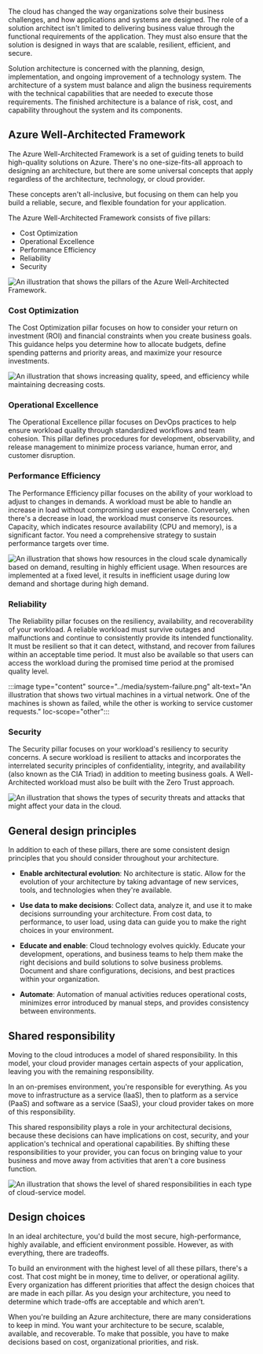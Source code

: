 The cloud has changed the way organizations solve their business challenges, and how applications and systems are designed. The role of a solution architect isn't limited to delivering business value through the functional requirements of the application. They must also ensure that the solution is designed in ways that are scalable, resilient, efficient, and secure.

Solution architecture is concerned with the planning, design, implementation, and ongoing improvement of a technology system. The architecture of a system must balance and align the business requirements with the technical capabilities that are needed to execute those requirements. The finished architecture is a balance of risk, cost, and capability throughout the system and its components.

## Azure Well-Architected Framework

The Azure Well-Architected Framework is a set of guiding tenets to build high-quality solutions on Azure. There's no one-size-fits-all approach to designing an architecture, but there are some universal concepts that apply regardless of the architecture, technology, or cloud provider.

These concepts aren't all-inclusive, but focusing on them can help you build a reliable, secure, and flexible foundation for your application.

The Azure Well-Architected Framework consists of five pillars:

- Cost Optimization
- Operational Excellence
- Performance Efficiency
- Reliability
- Security

![An illustration that shows the pillars of the Azure Well-Architected Framework.](../media/pillars.png)

### Cost Optimization

The Cost Optimization pillar focuses on how to consider your return on investment (ROI) and financial constraints when you create business goals. This guidance helps you determine how to allocate budgets, define spending patterns and priority areas, and maximize your resource investments.

![An illustration that shows increasing quality, speed, and efficiency while maintaining decreasing costs.](../media/efficiency.png)

### Operational Excellence

The Operational Excellence pillar focuses on DevOps practices to help ensure workload quality through standardized workflows and team cohesion. This pillar defines procedures for development, observability, and release management to minimize process variance, human error, and customer disruption. 

### Performance Efficiency

The Performance Efficiency pillar focuses on the ability of your workload to adjust to changes in demands. A workload must be able to handle an increase in load without compromising user experience. Conversely, when there's a decrease in load, the workload must conserve its resources. Capacity, which indicates resource availability (CPU and memory), is a significant factor. You need a comprehensive strategy to sustain performance targets over time.

![An illustration that shows how resources in the cloud scale dynamically based on demand, resulting in highly efficient usage. When resources are implemented at a fixed level, it results in inefficient usage during low demand and shortage during high demand.](../media/performance-demand.png)

### Reliability

The Reliability pillar focuses on the resiliency, availability, and recoverability of your workload. A reliable workload must survive outages and malfunctions and continue to consistently provide its intended functionality. It must be resilient so that it can detect, withstand, and recover from failures within an acceptable time period. It must also be available so that users can access the workload during the promised time period at the promised quality level.

:::image type="content" source="../media/system-failure.png" alt-text="An illustration that shows two virtual machines in a virtual network. One of the machines is shown as failed, while the other is working to service customer requests." loc-scope="other"::: <!--no-loc -->

### Security

The Security pillar focuses on your workload's resiliency to security concerns. A secure workload is resilient to attacks and incorporates the interrelated security principles of confidentiality, integrity, and availability (also known as the CIA Triad) in addition to meeting business goals. A Well-Architected workload must also be built with the Zero Trust approach.

![An illustration that shows the types of security threats and attacks that might affect your data in the cloud.](../media/security.png)

## General design principles

In addition to each of these pillars, there are some consistent design principles that you should consider throughout your architecture.

- **Enable architectural evolution**: No architecture is static. Allow for the evolution of your architecture by taking advantage of new services, tools, and technologies when they're available.

- **Use data to make decisions**: Collect data, analyze it, and use it to make decisions surrounding your architecture. From cost data, to performance, to user load, using data can guide you to make the right choices in your environment.

- **Educate and enable**: Cloud technology evolves quickly. Educate your development, operations, and business teams to help them make the right decisions and build solutions to solve business problems. Document and share configurations, decisions, and best practices within your organization.

- **Automate**: Automation of manual activities reduces operational costs, minimizes error introduced by manual steps, and provides consistency between environments.

## Shared responsibility

Moving to the cloud introduces a model of shared responsibility. In this model, your cloud provider manages certain aspects of your application, leaving you with the remaining responsibility.

In an on-premises environment, you're responsible for everything. As you move to infrastructure as a service (IaaS), then to platform as a service (PaaS) and software as a service (SaaS), your cloud provider takes on more of this responsibility.

This shared responsibility plays a role in your architectural decisions, because these decisions can have implications on cost, security, and your application's technical and operational capabilities. By shifting these responsibilities to your provider, you can focus on bringing value to your business and move away from activities that aren't a core business function.

![An illustration that shows the level of shared responsibilities in each type of cloud-service model.](../media/cloud-responsibility-model.png)

## Design choices

In an ideal architecture, you'd build the most secure, high-performance, highly available, and efficient environment possible. However, as with everything, there are tradeoffs.

To build an environment with the highest level of all these pillars, there's a cost. That cost might be in money, time to deliver, or operational agility. Every organization has different priorities that affect the design choices that are made in each pillar. As you design your architecture, you need to determine which trade-offs are acceptable and which aren't.

When you're building an Azure architecture, there are many considerations to keep in mind. You want your architecture to be secure, scalable, available, and recoverable. To make that possible, you have to make decisions based on cost, organizational priorities, and risk.
